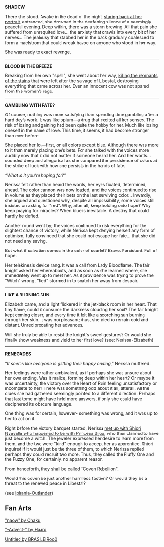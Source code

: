**SHADOW**

There she stood. Awake in the dead of the night, [staring back at her portrait](https://youtu.be/MXqotm_8_Hc?t=228), entranced, she drowned in the deafening silence of a seemingly peaceful evening. Deep within, there was a storm brewing. All that pain she suffered from unrequited love... the anxiety that crawls into every bit of her nerves… The jealousy that stabbed her in the back gradually coalesced to form a maelstrom that could wreak havoc on anyone who stood in her way.

She was ready to exact revenge.

---

**BLOOD IN THE BREEZE**

Breaking from her own "spell", she went about her way, [killing the remnants of the stains](https://youtu.be/MXqotm_8_Hc?t=483) that were left after the salvage of Libestal, destroying everything that came across her. Even an innocent cow was not spared from this woman’s rage.

---

**GAMBLING WITH FATE?**

Of course, nothing was more satisfying than spending time gambling after a hard day’s work. It was like opium—a drug that excited all her senses. The risk of losing and gaining had been quite the hobby for her. Much like losing oneself in the name of love. This time, it seems, it had become stronger than ever before.

She placed her lot—first, on all colors except blue. Although there was more to it than merely placing one’s bets. For she talked with the voices more audibly now that it did not matter if someone heard her. And her words… sounded deep and allegorical as she compared the persistence of colors at the strike of luck with how one persists in the hands of fate.

_“What is it you’re hoping for?”_

Nerissa felt rather than heard the words, her eyes fixated, determined, ahead. The color cannon was now loaded, and the voices continued to rise in volume as they placed their bets on the last surviving color… Inwardly, she argued and questioned why, despite all impossibility, some voices still insisted on asking for "red". Why, after all, keep holding onto hope? Why keep praying for miracles? When blue is inevitable. A destiny that could hardly be defied.

Another round went by; the voices continued to risk everything for the slightest chance of victory, while Nerissa kept denying herself any form of optimism, fully convinced that she could not escape her fate… that she did not need any saving.

But what if salvation comes in the color of scarlet? Brave. Persistent. Full of hope.

Her telekinesis device rang. It was a call from Lady Bloodflame. The fair knight asked her whereabouts, and as soon as she learned where, she immediately went up to meet her. As if providence was trying to prove the “Witch” wrong, “Red” stormed in to snatch her away from despair.

---

**LIKE A BURNING SUN**

Elizabeth came, and a light flickered in the jet-black room in her heart. That tiny flame, could it consume the darkness clouding her soul? The fair knight kept coming closer, and every time it felt like a scorching sun burning through her skin. It was not pleasant; thus, she tried to remain cold and distant. Unreciprocating her advances.

Will she truly be able to resist the knight's sweet gestures? Or would she finally show weakness and yield to her first love? (see: [Nerissa-Elizabeth](#edge:liz-nerissa))

---

**RENEGADES**

“_It seems like everyone is getting their happy ending_,” Nerissa muttered.

Her feelings were rather ambivalent, as if perhaps she was unsure about her own ending. Was it malice, forming deep within her heart? Or maybe it was uncertainty, the victory over the Heart of Ruin feeling unsatisfactory or incomplete to her? There was something odd about it all, afterall. All the clues she had gathered seemingly pointed to a different direction. Perhaps that last tome might have held more answers, if only she could have deciphered its obscure language.

One thing was for certain, however- something was wrong, and it was up to her to act on it.

Right before the victory banquet started, Nerissa [met up with Shiori Nyavella who happened to be with Princess Bijou](https://youtu.be/MXqotm_8_Hc?t=7518), who then claimed to have just become a witch. The jeweler expressed her desire to learn more from them, and the two were "kind" enough to accept her as apprentice. Shiori inquired if it would just be the three of them, to which Nerissa replied perhaps they could recruit two more. Thus, they called the Fluffy One and the Fuzzy One, for certainly, no apparent reason.

From henceforth, they shall be called "Coven Rebellion".

Would this coven be just another harmless faction? Or would they be a threat to the renewed peace in Libestal?

(see [Iphania-Outlander](#edge:iphania-outlander))

## Fan Arts

["naow" by  Chaku](https://x.com/DiChwis12652/status/1922518834847625230)

["-Advent-" by Haaro](https://x.com/haaro_69/status/1922094444339462652)

[Untitled by BRASILEIRoo0](https://x.com/BRASILEIROO0/status/1923024077683347585)
